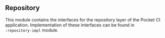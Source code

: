 ## Repository

This module contains the interfaces for the repository layer of the Pocket CI application.
Implementation of these interfaces can be found in `:repository-impl` module.
